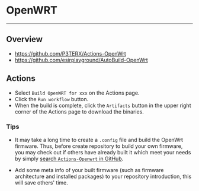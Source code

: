 # OpenWRT

---

## Overview

- https://github.com/P3TERX/Actions-OpenWrt
- https://github.com/esirplayground/AutoBuild-OpenWrt


## Actions

- Select `Build OpenWRT for xxx` on the Actions page.
- Click the `Run workflow` button.
- When the build is complete, click the `Artifacts` button in the upper right corner of the Actions page to download the binaries.

### Tips

- It may take a long time to create a `.config` file and build the OpenWrt firmware. Thus, before create repository to build your own firmware, you may check out if others have already built it which meet your needs by simply [search `Actions-Openwrt` in GitHub](https://github.com/search?q=Actions-openwrt).

- Add some meta info of your built firmware (such as firmware architecture and installed packages) to your repository introduction, this will save others' time.
